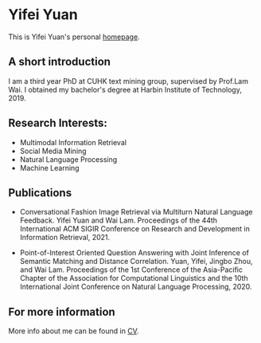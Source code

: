 # Yifei Yuan
This is Yifei Yuan's personal [homepage](https://yfyuan01.github.io/).

## A short introduction
I am a third year PhD at CUHK text mining group, supervised by Prof.Lam Wai. I obtained my bachelor's degree at Harbin Institute of Technology, 2019.

## Research Interests:
* Multimodal Information Retrieval
* Social Media Mining
* Natural Language Processing
* Machine Learning


## Publications
* Conversational Fashion Image Retrieval via Multiturn Natural Language Feedback.
Yifei Yuan and Wai Lam. 
Proceedings of the 44th International ACM SIGIR Conference on Research and Development in Information Retrieval, 2021. 

* Point-of-Interest Oriented Question Answering with Joint Inference of Semantic Matching and Distance Correlation.
Yuan, Yifei, Jingbo Zhou, and Wai Lam. 
Proceedings of the 1st Conference of the Asia-Pacific Chapter of the Association for Computational Linguistics and the 10th International Joint Conference on Natural Language Processing, 2020.

## For more information
More info about me can be found in [CV](https://zejiang-unsw.github.io/cv/).

